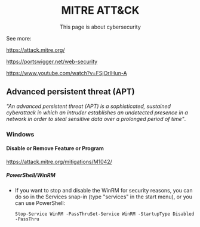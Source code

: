 <h1 align="center">MITRE ATT&amp;CK</h1>
<p align="center">This page is about cybersecurity</p>

See more:

https://attack.mitre.org/

https://portswigger.net/web-security

https://www.youtube.com/watch?v=FSjOrIHun-A

## Advanced persistent threat (APT)
_"An advanced persistent threat (APT) is a sophisticated, sustained cyberattack in which an intruder establishes an undetected presence in a network in order to steal sensitive data over a prolonged period of time"_.

### Windows
#### Disable or Remove Feature or Program
https://attack.mitre.org/mitigations/M1042/

##### PowerShell/WinRM

* If you want to stop and disable the WinRM for security reasons, you can do so in the Services snap-in (type "services" in the start menu), or you can use PowerShell:
  ```shell 
  Stop-Service WinRM -PassThruSet-Service WinRM -StartupType Disabled -PassThru
  ```
